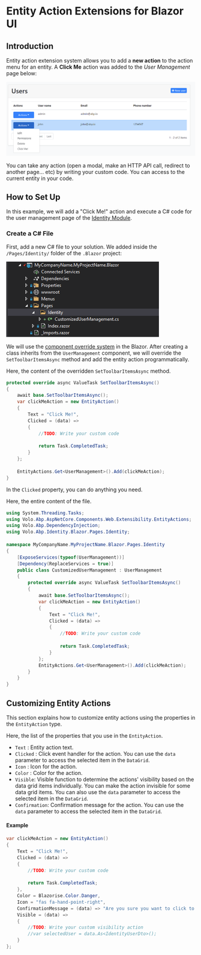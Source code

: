 # Entity Action Extensions for Blazor UI

## Introduction

Entity action extension system allows you to add a **new action** to the action menu for an entity. A **Click Me** action was added to the *User Management* page below:

![user-action-extension-click-me](../../images/user-action-blazor-extension-click-me.png)

You can take any action (open a modal, make an HTTP API call, redirect to another page... etc) by writing your custom code. You can access to the current entity in your code.

## How to Set Up

In this example, we will add a "Click Me!" action and execute a C# code for the user management page of the [Identity Module](../../Modules/Identity.md).

### Create a C# File

First, add a new C# file to your solution. We added inside the `/Pages/Identity/` folder of the `.Blazor` project:

![user-action-extension-on-solution](../../images/user-action-extension-on-blazor-project.png)

We will use the [component override system](Customization-Overriding-Components.md) in the Blazor. After creating a class inherits from the `UserManagement` component, we will override the `SetToolbarItemsAsync` method and add the entity action programmatically.

Here, the content of the overridden `SetToolbarItemsAsync` method.

```csharp
protected override async ValueTask SetToolbarItemsAsync()
{
    await base.SetToolbarItemsAsync();
    var clickMeAction = new EntityAction()
    {
        Text = "Click Me!",
        Clicked = (data) =>
        {
            //TODO: Write your custom code

            return Task.CompletedTask;
        }
    };
    
    EntityActions.Get<UserManagement>().Add(clickMeAction);
}
```

In the `Clicked` property, you can do anything you need.

Here, the entire content of the file. 
```csharp
using System.Threading.Tasks;
using Volo.Abp.AspNetCore.Components.Web.Extensibility.EntityActions;
using Volo.Abp.DependencyInjection;
using Volo.Abp.Identity.Blazor.Pages.Identity;

namespace MyCompanyName.MyProjectName.Blazor.Pages.Identity
{
    [ExposeServices(typeof(UserManagement))]
    [Dependency(ReplaceServices = true)]
    public class CustomizedUserManagement : UserManagement
    {
        protected override async ValueTask SetToolbarItemsAsync()
        {
            await base.SetToolbarItemsAsync();
            var clickMeAction = new EntityAction()
            {
                Text = "Click Me!",
                Clicked = (data) =>
                {
                    //TODO: Write your custom code

                    return Task.CompletedTask;
                }
            };
            EntityActions.Get<UserManagement>().Add(clickMeAction);
        }
    }
}
```

## Customizing Entity Actions

This section explains how to customize entity actions using the properties in the `EntityAction` type. 

Here, the list of the properties that you use in the `EntityAction`.
* `Text` : Entity action text.
* `Clicked` : Click event handler for the action. You can use the `data` parameter to access the selected item in the `DataGrid`.
* `Icon` : Icon for the action.
* `Color` : Color for the action.
* `Visible`: Visible function to determine the actions' visibility based on the data grid items individually. You can make the action invisible for some data grid items. You can also use the `data` parameter to access the selected item in the `DataGrid`.
* `Confirmation`: Confirmation message for the action. You can use the `data` parameter to access the selected item in the `DataGrid`.

#### Example

```csharp
var clickMeAction = new EntityAction()
{
    Text = "Click Me!",
    Clicked = (data) =>
    {
        //TODO: Write your custom code

        return Task.CompletedTask;
    },
    Color = Blazorise.Color.Danger,
    Icon = "fas fa-hand-point-right",
    ConfirmationMessage = (data) => "Are you sure you want to click to the action?",
    Visible = (data) =>
    {
        //TODO: Write your custom visibility action
        //var selectedUser = data.As<IdentityUserDto>();
    }
};
```
